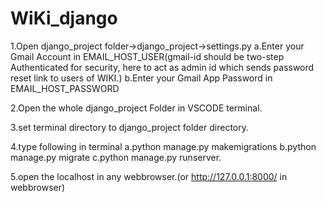 # WiKi_django

1.Open django_project folder->django_project->settings.py 
	a.Enter your Gmail Account in EMAIL_HOST_USER(gmail-id should be two-step Authenticated for security, here to act as admin id which sends password reset link to users of WIKI.)
	b.Enter your Gmail App Password in EMAIL_HOST_PASSWORD
	
2.Open the whole django_project Folder in VSCODE terminal.

3.set terminal directory to django_project folder directory.

4.type following in terminal
	a.python manage.py makemigrations
	b.python manage.py migrate
	c.python manage.py runserver.
	
5.open the localhost in any webbrowser.(or  http://127.0.0.1:8000/ in webbrowser)

